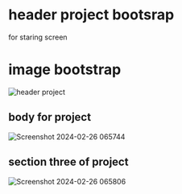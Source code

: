 # header project bootsrap
for staring screen
# image bootstrap
![header project](https://github.com/AbdullahMohammed55/Bootstrap-project/assets/141630784/0ec74f99-f6fb-4deb-a173-fc1d321f7a15)

## body for project

![Screenshot 2024-02-26 065744](https://github.com/AbdullahMohammed55/Bootstrap-project/assets/141630784/142ca795-53df-4d04-b7f6-feea5c3dc071)
## section three of project
![Screenshot 2024-02-26 065806](https://github.com/AbdullahMohammed55/Bootstrap-project/assets/141630784/d4e50624-4523-4418-93c6-af5c78d915cd)
